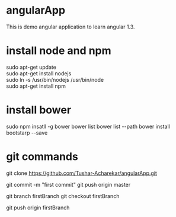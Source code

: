 # angularApp
This is demo angular application to learn angular 1.3.

# install node and npm
sudo apt-get update  
sudo apt-get install nodejs  
sudo ln -s /usr/bin/nodejs /usr/bin/node  
sudo apt-get install npm  

# install bower
sudo npm insatll -g bower
bower list
bower list --path
bower install bootstarp --save


# git commands
git clone https://github.com/Tushar-Acharekar/angularApp.git

git commit -m "first commit"
git push origin master

git branch firstBranch 
git checkout firstBranch 

git push origin firstBranch